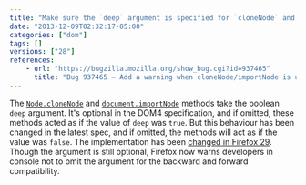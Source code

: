 ```yaml
---
title: "Make sure the `deep` argument is specified for `cloneNode` and `importNode`"
date: "2013-12-09T02:32:17-05:00"
categories: ["dom"]
tags: []
versions: ["28"]
references:
    - url: "https://bugzilla.mozilla.org/show_bug.cgi?id=937465"
      title: "Bug 937465 – Add a warning when cloneNode/importNode is used without a boolean argument on a node with children"
---
```

The [`Node.cloneNode`](https://developer.mozilla.org/docs/Web/API/Node.cloneNode) and [`document.importNode`](https://developer.mozilla.org/docs/Web/API/document.importNode) methods take the boolean `deep` argument. It's optional in the DOM4 specification, and if omitted, these methods acted as if the value of `deep` was `true`. But this behaviour has been changed in the latest spec, and if omitted, the methods will act as if the value was `false`. The implementation has been [changed in Firefox 29](https://www.fxsitecompat.com/en-CA/docs/2014/clonenode-and-importnode-has-defaulted-to-shallow-clones/). Though the argument is still optional, Firefox now warns developers in console not to omit the argument for the backward and forward compatibility.
